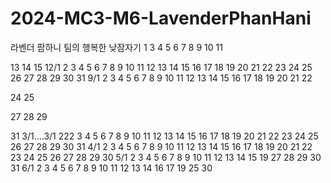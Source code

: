 # 2024-MC3-M6-LavenderPhanHani
라벤더 팜하니 팀의 행복한 낮잠자기
1
3
4
5
6
7
8
9
10
11

13
14
15
12/1
2
3
4
5
6
7
8
9
10
11
12
13
14
15
16
17
18
19
20
21
22
23
24
25
26
27
28
29
30
31
9/1
2
3
4
5
6
7
8
9
10
11
12
13
14
15
16
17
18
19
20
21
22

24
25

27
28
29

31
3/1....3/1
222
3
4
5
6
7
8
9
10
11
12
13
14
15
16
17
18
19
20
21
22
23
24
25
26
27
28
29
30
31
4/1
2
3
4
5
6
7
8
9
10
11
12
13
14
15
16
17
18
19
20
21
22
23
24
25
26
27
28
29
30
5/1
2
3
4
5
6
7
8
9
10
11
12
13
14
15
19
27
28
29
30
31
6/1
2
3
4
5
6
7
8
9
10
11
12
13
14
16
17
19
25
30

